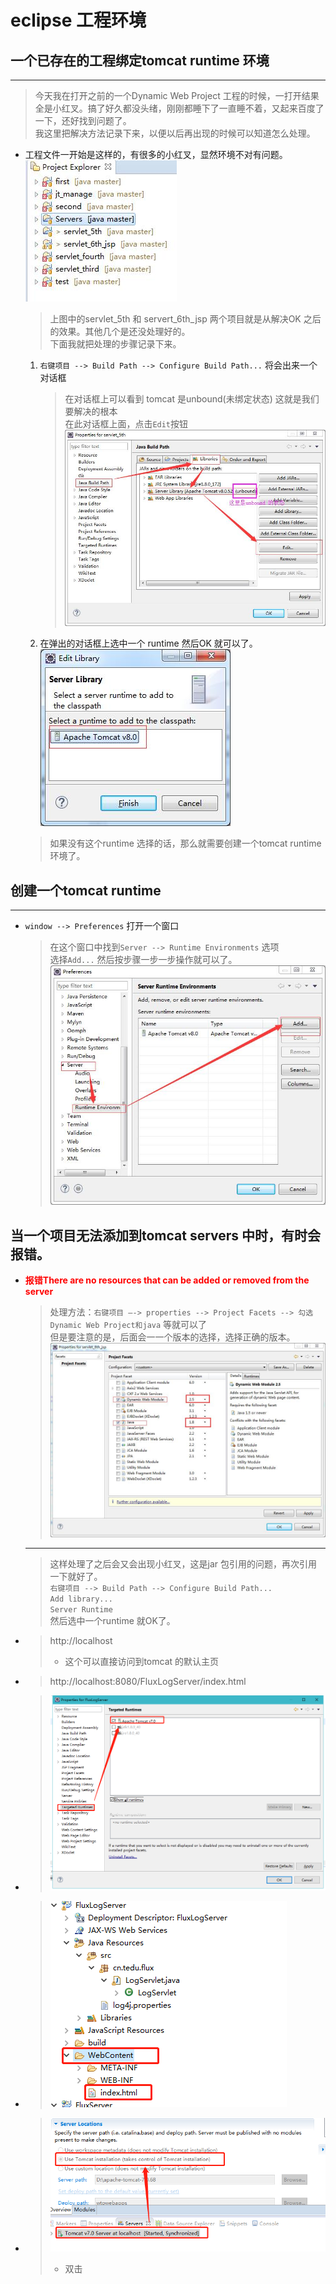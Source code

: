 # eclipse 工程环境





## 一个已存在的工程绑定tomcat runtime 环境
----------------------
> 今天我在打开之前的一个Dynamic Web Project 工程的时候，一打开结果全是小红叉。搞了好久都没头绪，刚刚都睡下了一直睡不着，又起来百度了一下，还好找到问题了。<br >
> 我这里把解决方法记录下来，以便以后再出现的时候可以知道怎么处理。<br>

- 工程文件一开始是这样的，有很多的小红叉，显然环境不对有问题。<br>
    ![Alt Text](./img/tomcat_servers.jpg)
    > 上图中的servlet_5th 和 servert_6th_jsp 两个项目就是从解决OK 之后的效果。其他几个是还没处理好的。<br>
    > 下面我就把处理的步骤记录下来。<br>
    1. `右键项目 --> Build Path --> Configure Build Path...` 将会出来一个对话框
        > 在对话框上可以看到 tomcat 是unbound(未绑定状态) 这就是我们要解决的根本<br>
        > 在此对话框上面，点击`Edit`按钮<br>
        ![Alt Text](./img/build_path.jpg)
    2. 在弹出的对话框上选中一个 runtime 然后OK 就可以了。<br>
        ![Alt Text](./img/runtime.jpg)
    > 如果没有这个runtime 选择的话，那么就需要创建一个tomcat runtime 环境了。

## 创建一个tomcat runtime
----
- `window --> Preferences` 打开一个窗口
    > 在这个窗口中找到`Server --> Runtime Environments` 选项<br>
    > 选择`Add...` 然后按步骤一步一步操作就可以了。
    ![Alt Text](./img/tomcat_runtime_env.jpg)
        
## 当一个项目无法添加到tomcat servers 中时，有时会报错。
- **<span style="color:red">报错There are no resources that can be added or removed from the server</span>**
    > 处理方法：`右键项目 —-> properties --> Project Facets --> 勾选Dynamic Web Project和java` 等就可以了<br>
    > 但是要注意的是，后面会一一个版本的选择，选择正确的版本。<br>
    ![Alt Test](./img/facets.jpg)
    ------
    > 这样处理了之后会又会出现小红叉，这是jar 包引用的问题，再次引用一下就好了。<br>
    > `右键项目 --> Build Path --> Configure Build Path...`<br>
    > `Add library...`<br>
    > `Server Runtime` <br>
    > 然后选中一个runtime 就OK了。


- > http://localhost
    > - 这个可以直接访问到tomcat 的默认主页
- > http://localhost:8080/FluxLogServer/index.html
- > ![](./img/TargetRuntimes.png)
- > ![](./img/index.png)
- > ![](./img/EclipseTomcatLocations.png)
    > - 双击

